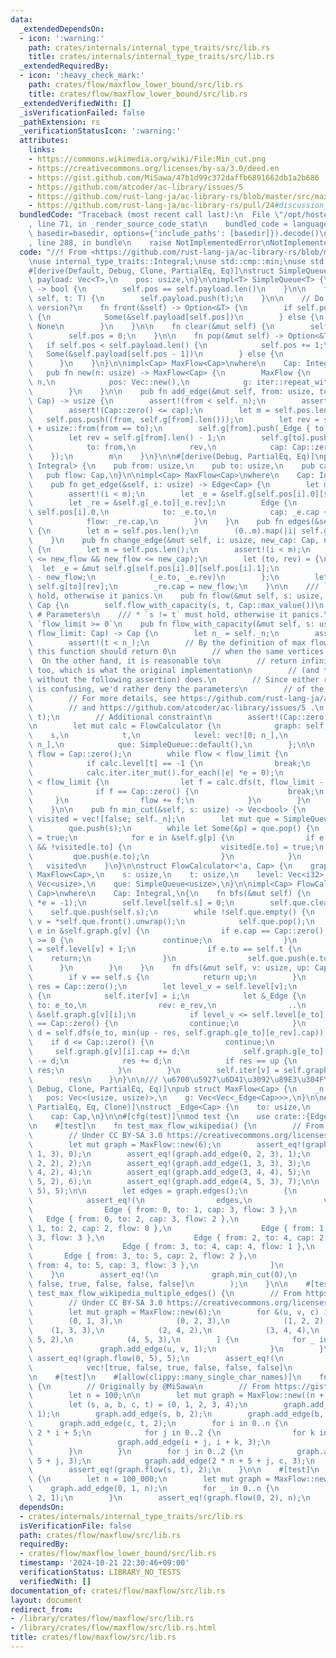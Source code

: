 ```yaml
---
data:
  _extendedDependsOn:
  - icon: ':warning:'
    path: crates/internals/internal_type_traits/src/lib.rs
    title: crates/internals/internal_type_traits/src/lib.rs
  _extendedRequiredBy:
  - icon: ':heavy_check_mark:'
    path: crates/flow/maxflow_lower_bound/src/lib.rs
    title: crates/flow/maxflow_lower_bound/src/lib.rs
  _extendedVerifiedWith: []
  _isVerificationFailed: false
  _pathExtension: rs
  _verificationStatusIcon: ':warning:'
  attributes:
    links:
    - https://commons.wikimedia.org/wiki/File:Min_cut.png
    - https://creativecommons.org/licenses/by-sa/3.0/deed.en
    - https://gist.github.com/MiSawa/47b1d99c372daffb6891662db1a2b686
    - https://github.com/atcoder/ac-library/issues/5
    - https://github.com/rust-lang-ja/ac-library-rs/blob/master/src/maxflow.rs
    - https://github.com/rust-lang-ja/ac-library-rs/pull/24#discussion_r485343451
  bundledCode: "Traceback (most recent call last):\n  File \"/opt/hostedtoolcache/Python/3.10.15/x64/lib/python3.10/site-packages/onlinejudge_verify/documentation/build.py\"\
    , line 71, in _render_source_code_stat\n    bundled_code = language.bundle(stat.path,\
    \ basedir=basedir, options={'include_paths': [basedir]}).decode()\n  File \"/opt/hostedtoolcache/Python/3.10.15/x64/lib/python3.10/site-packages/onlinejudge_verify/languages/rust.py\"\
    , line 288, in bundle\n    raise NotImplementedError\nNotImplementedError\n"
  code: "//! From <https://github.com/rust-lang-ja/ac-library-rs/blob/master/src/maxflow.rs>\n\
    \nuse internal_type_traits::Integral;\nuse std::cmp::min;\nuse std::iter;\n\n\
    #[derive(Default, Debug, Clone, PartialEq, Eq)]\nstruct SimpleQueue<T> {\n   \
    \ payload: Vec<T>,\n    pos: usize,\n}\n\nimpl<T> SimpleQueue<T> {\n    fn empty(&self)\
    \ -> bool {\n        self.pos == self.payload.len()\n    }\n\n    fn push(&mut\
    \ self, t: T) {\n        self.payload.push(t);\n    }\n\n    // Do we need mutable\
    \ version?\n    fn front(&self) -> Option<&T> {\n        if self.pos < self.payload.len()\
    \ {\n            Some(&self.payload[self.pos])\n        } else {\n           \
    \ None\n        }\n    }\n\n    fn clear(&mut self) {\n        self.payload.clear();\n\
    \        self.pos = 0;\n    }\n\n    fn pop(&mut self) -> Option<&T> {\n     \
    \   if self.pos < self.payload.len() {\n            self.pos += 1;\n         \
    \   Some(&self.payload[self.pos - 1])\n        } else {\n            None\n  \
    \      }\n    }\n}\n\nimpl<Cap> MaxFlow<Cap>\nwhere\n    Cap: Integral,\n{\n \
    \   pub fn new(n: usize) -> MaxFlow<Cap> {\n        MaxFlow {\n            _n:\
    \ n,\n            pos: Vec::new(),\n            g: iter::repeat_with(Vec::new).take(n).collect(),\n\
    \        }\n    }\n\n    pub fn add_edge(&mut self, from: usize, to: usize, cap:\
    \ Cap) -> usize {\n        assert!(from < self._n);\n        assert!(to < self._n);\n\
    \        assert!(Cap::zero() <= cap);\n        let m = self.pos.len();\n     \
    \   self.pos.push((from, self.g[from].len()));\n        let rev = self.g[to].len()\
    \ + usize::from(from == to);\n        self.g[from].push(_Edge { to, rev, cap });\n\
    \        let rev = self.g[from].len() - 1;\n        self.g[to].push(_Edge {\n\
    \            to: from,\n            rev,\n            cap: Cap::zero(),\n    \
    \    });\n        m\n    }\n}\n\n#[derive(Debug, PartialEq, Eq)]\npub struct Edge<Cap:\
    \ Integral> {\n    pub from: usize,\n    pub to: usize,\n    pub cap: Cap,\n \
    \   pub flow: Cap,\n}\n\nimpl<Cap> MaxFlow<Cap>\nwhere\n    Cap: Integral,\n{\n\
    \    pub fn get_edge(&self, i: usize) -> Edge<Cap> {\n        let m = self.pos.len();\n\
    \        assert!(i < m);\n        let _e = &self.g[self.pos[i].0][self.pos[i].1];\n\
    \        let _re = &self.g[_e.to][_e.rev];\n        Edge {\n            from:\
    \ self.pos[i].0,\n            to: _e.to,\n            cap: _e.cap + _re.cap,\n\
    \            flow: _re.cap,\n        }\n    }\n    pub fn edges(&self) -> Vec<Edge<Cap>>\
    \ {\n        let m = self.pos.len();\n        (0..m).map(|i| self.get_edge(i)).collect()\n\
    \    }\n    pub fn change_edge(&mut self, i: usize, new_cap: Cap, new_flow: Cap)\
    \ {\n        let m = self.pos.len();\n        assert!(i < m);\n        assert!(Cap::zero()\
    \ <= new_flow && new_flow <= new_cap);\n        let (to, rev) = {\n          \
    \  let _e = &mut self.g[self.pos[i].0][self.pos[i].1];\n            _e.cap = new_cap\
    \ - new_flow;\n            (_e.to, _e.rev)\n        };\n        let _re = &mut\
    \ self.g[to][rev];\n        _re.cap = new_flow;\n    }\n\n    /// `s != t` must\
    \ hold, otherwise it panics.\n    pub fn flow(&mut self, s: usize, t: usize) ->\
    \ Cap {\n        self.flow_with_capacity(s, t, Cap::max_value())\n    }\n    ///\
    \ # Parameters\n    /// * `s != t` must hold, otherwise it panics.\n    /// *\
    \ `flow_limit >= 0`\n    pub fn flow_with_capacity(&mut self, s: usize, t: usize,\
    \ flow_limit: Cap) -> Cap {\n        let n_ = self._n;\n        assert!(s < n_);\n\
    \        assert!(t < n_);\n        // By the definition of max flow in appendix.html,\
    \ this function should return 0\n        // when the same vertices are provided.\
    \  On the other hand, it is reasonable to\n        // return infinity-like value\
    \ too, which is what the original implementation\n        // (and this implementation\
    \ without the following assertion) does.\n        // Since either return value\
    \ is confusing, we'd rather deny the parameters\n        // of the two same vertices.\n\
    \        // For more details, see https://github.com/rust-lang-ja/ac-library-rs/pull/24#discussion_r485343451\n\
    \        // and https://github.com/atcoder/ac-library/issues/5 .\n        assert_ne!(s,\
    \ t);\n        // Additional constraint\n        assert!(Cap::zero() <= flow_limit);\n\
    \n        let mut calc = FlowCalculator {\n            graph: self,\n        \
    \    s,\n            t,\n            level: vec![0; n_],\n            iter: vec![0;\
    \ n_],\n            que: SimpleQueue::default(),\n        };\n\n        let mut\
    \ flow = Cap::zero();\n        while flow < flow_limit {\n            calc.bfs();\n\
    \            if calc.level[t] == -1 {\n                break;\n            }\n\
    \            calc.iter.iter_mut().for_each(|e| *e = 0);\n            while flow\
    \ < flow_limit {\n                let f = calc.dfs(t, flow_limit - flow);\n  \
    \              if f == Cap::zero() {\n                    break;\n           \
    \     }\n                flow += f;\n            }\n        }\n        flow\n\
    \    }\n\n    pub fn min_cut(&self, s: usize) -> Vec<bool> {\n        let mut\
    \ visited = vec![false; self._n];\n        let mut que = SimpleQueue::default();\n\
    \        que.push(s);\n        while let Some(&p) = que.pop() {\n            visited[p]\
    \ = true;\n            for e in &self.g[p] {\n                if e.cap != Cap::zero()\
    \ && !visited[e.to] {\n                    visited[e.to] = true;\n           \
    \         que.push(e.to);\n                }\n            }\n        }\n     \
    \   visited\n    }\n}\n\nstruct FlowCalculator<'a, Cap> {\n    graph: &'a mut\
    \ MaxFlow<Cap>,\n    s: usize,\n    t: usize,\n    level: Vec<i32>,\n    iter:\
    \ Vec<usize>,\n    que: SimpleQueue<usize>,\n}\n\nimpl<Cap> FlowCalculator<'_,\
    \ Cap>\nwhere\n    Cap: Integral,\n{\n    fn bfs(&mut self) {\n        self.level.iter_mut().for_each(|e|\
    \ *e = -1);\n        self.level[self.s] = 0;\n        self.que.clear();\n    \
    \    self.que.push(self.s);\n        while !self.que.empty() {\n            let\
    \ v = *self.que.front().unwrap();\n            self.que.pop();\n            for\
    \ e in &self.graph.g[v] {\n                if e.cap == Cap::zero() || self.level[e.to]\
    \ >= 0 {\n                    continue;\n                }\n                self.level[e.to]\
    \ = self.level[v] + 1;\n                if e.to == self.t {\n                \
    \    return;\n                }\n                self.que.push(e.to);\n      \
    \      }\n        }\n    }\n    fn dfs(&mut self, v: usize, up: Cap) -> Cap {\n\
    \        if v == self.s {\n            return up;\n        }\n        let mut\
    \ res = Cap::zero();\n        let level_v = self.level[v];\n        for i in self.iter[v]..self.graph.g[v].len()\
    \ {\n            self.iter[v] = i;\n            let &_Edge {\n               \
    \ to: e_to,\n                rev: e_rev,\n                ..\n            } =\
    \ &self.graph.g[v][i];\n            if level_v <= self.level[e_to] || self.graph.g[e_to][e_rev].cap\
    \ == Cap::zero() {\n                continue;\n            }\n            let\
    \ d = self.dfs(e_to, min(up - res, self.graph.g[e_to][e_rev].cap));\n        \
    \    if d <= Cap::zero() {\n                continue;\n            }\n       \
    \     self.graph.g[v][i].cap += d;\n            self.graph.g[e_to][e_rev].cap\
    \ -= d;\n            res += d;\n            if res == up {\n                return\
    \ res;\n            }\n        }\n        self.iter[v] = self.graph.g[v].len();\n\
    \        res\n    }\n}\n\n/// \u6700\u5927\u6D41\u3092\u89E3\u304F\n#[derive(Default,\
    \ Debug, Clone, PartialEq, Eq)]\npub struct MaxFlow<Cap> {\n    _n: usize,\n \
    \   pos: Vec<(usize, usize)>,\n    g: Vec<Vec<_Edge<Cap>>>,\n}\n\n#[derive(Debug,\
    \ PartialEq, Eq, Clone)]\nstruct _Edge<Cap> {\n    to: usize,\n    rev: usize,\n\
    \    cap: Cap,\n}\n\n#[cfg(test)]\nmod test {\n    use crate::{Edge, MaxFlow};\n\
    \n    #[test]\n    fn test_max_flow_wikipedia() {\n        // From https://commons.wikimedia.org/wiki/File:Min_cut.png\n\
    \        // Under CC BY-SA 3.0 https://creativecommons.org/licenses/by-sa/3.0/deed.en\n\
    \        let mut graph = MaxFlow::new(6);\n        assert_eq!(graph.add_edge(0,\
    \ 1, 3), 0);\n        assert_eq!(graph.add_edge(0, 2, 3), 1);\n        assert_eq!(graph.add_edge(1,\
    \ 2, 2), 2);\n        assert_eq!(graph.add_edge(1, 3, 3), 3);\n        assert_eq!(graph.add_edge(2,\
    \ 4, 2), 4);\n        assert_eq!(graph.add_edge(3, 4, 4), 5);\n        assert_eq!(graph.add_edge(3,\
    \ 5, 2), 6);\n        assert_eq!(graph.add_edge(4, 5, 3), 7);\n\n        assert_eq!(graph.flow(0,\
    \ 5), 5);\n\n        let edges = graph.edges();\n        {\n            #[rustfmt::skip]\n\
    \            assert_eq!(\n                edges,\n                vec![\n    \
    \                Edge { from: 0, to: 1, cap: 3, flow: 3 },\n                 \
    \   Edge { from: 0, to: 2, cap: 3, flow: 2 },\n                    Edge { from:\
    \ 1, to: 2, cap: 2, flow: 0 },\n                    Edge { from: 1, to: 3, cap:\
    \ 3, flow: 3 },\n                    Edge { from: 2, to: 4, cap: 2, flow: 2 },\n\
    \                    Edge { from: 3, to: 4, cap: 4, flow: 1 },\n             \
    \       Edge { from: 3, to: 5, cap: 2, flow: 2 },\n                    Edge {\
    \ from: 4, to: 5, cap: 3, flow: 3 },\n                ]\n            );\n    \
    \    }\n        assert_eq!(\n            graph.min_cut(0),\n            vec![true,\
    \ false, true, false, false, false]\n        );\n    }\n\n    #[test]\n    fn\
    \ test_max_flow_wikipedia_multiple_edges() {\n        // From https://commons.wikimedia.org/wiki/File:Min_cut.png\n\
    \        // Under CC BY-SA 3.0 https://creativecommons.org/licenses/by-sa/3.0/deed.en\n\
    \        let mut graph = MaxFlow::new(6);\n        for &(u, v, c) in &[\n    \
    \        (0, 1, 3),\n            (0, 2, 3),\n            (1, 2, 2),\n        \
    \    (1, 3, 3),\n            (2, 4, 2),\n            (3, 4, 4),\n            (3,\
    \ 5, 2),\n            (4, 5, 3),\n        ] {\n            for _ in 0..c {\n \
    \               graph.add_edge(u, v, 1);\n            }\n        }\n\n       \
    \ assert_eq!(graph.flow(0, 5), 5);\n        assert_eq!(\n            graph.min_cut(0),\n\
    \            vec![true, false, true, false, false, false]\n        );\n    }\n\
    \n    #[test]\n    #[allow(clippy::many_single_char_names)]\n    fn test_max_flow_misawa()\
    \ {\n        // Originally by @MiSawa\n        // From https://gist.github.com/MiSawa/47b1d99c372daffb6891662db1a2b686\n\
    \        let n = 100;\n\n        let mut graph = MaxFlow::new((n + 1) * 2 + 5);\n\
    \        let (s, a, b, c, t) = (0, 1, 2, 3, 4);\n        graph.add_edge(s, a,\
    \ 1);\n        graph.add_edge(s, b, 2);\n        graph.add_edge(b, a, 2);\n  \
    \      graph.add_edge(c, t, 2);\n        for i in 0..n {\n            let i =\
    \ 2 * i + 5;\n            for j in 0..2 {\n                for k in 2..4 {\n \
    \                   graph.add_edge(i + j, i + k, 3);\n                }\n    \
    \        }\n        }\n        for j in 0..2 {\n            graph.add_edge(a,\
    \ 5 + j, 3);\n            graph.add_edge(2 * n + 5 + j, c, 3);\n        }\n\n\
    \        assert_eq!(graph.flow(s, t), 2);\n    }\n\n    #[test]\n    fn test_dont_repeat_same_phase()\
    \ {\n        let n = 100_000;\n        let mut graph = MaxFlow::new(3);\n    \
    \    graph.add_edge(0, 1, n);\n        for _ in 0..n {\n            graph.add_edge(1,\
    \ 2, 1);\n        }\n        assert_eq!(graph.flow(0, 2), n);\n    }\n}\n"
  dependsOn:
  - crates/internals/internal_type_traits/src/lib.rs
  isVerificationFile: false
  path: crates/flow/maxflow/src/lib.rs
  requiredBy:
  - crates/flow/maxflow_lower_bound/src/lib.rs
  timestamp: '2024-10-21 22:30:46+09:00'
  verificationStatus: LIBRARY_NO_TESTS
  verifiedWith: []
documentation_of: crates/flow/maxflow/src/lib.rs
layout: document
redirect_from:
- /library/crates/flow/maxflow/src/lib.rs
- /library/crates/flow/maxflow/src/lib.rs.html
title: crates/flow/maxflow/src/lib.rs
---
```

